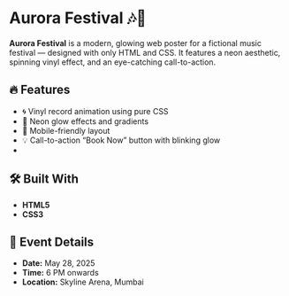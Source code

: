 # Aurora Festival 🎶🌌

**Aurora Festival** is a modern, glowing web poster for a fictional music festival — designed with only HTML and CSS. It features a neon aesthetic, spinning vinyl effect, and an eye-catching call-to-action.

## 🔥 Features

- 🌀 Vinyl record animation using pure CSS
- 🌈 Neon glow effects and gradients
- 📱 Mobile-friendly layout
- 💡 Call-to-action “Book Now” button with blinking glow
- 
## 🛠️ Built With

- **HTML5**
- **CSS3**

## 📍 Event Details

- **Date:** May 28, 2025  
- **Time:** 6 PM onwards  
- **Location:** Skyline Arena, Mumbai
